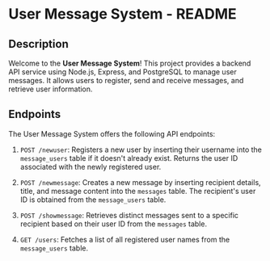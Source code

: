 
# User Message System - README

## Description
Welcome to the **User Message System**! This project provides a backend API service using Node.js, Express, and PostgreSQL to manage user messages. It allows users to register, send and receive messages, and retrieve user information.

## Endpoints
The User Message System offers the following API endpoints:

1. `POST /newuser`: Registers a new user by inserting their username into the `message_users` table if it doesn't already exist. Returns the user ID associated with the newly registered user.

2. `POST /newmessage`: Creates a new message by inserting recipient details, title, and message content into the `messages` table. The recipient's user ID is obtained from the `message_users` table.

3. `POST /showmessage`: Retrieves distinct messages sent to a specific recipient based on their user ID from the `messages` table.

4. `GET /users`: Fetches a list of all registered user names from the `message_users` table.
